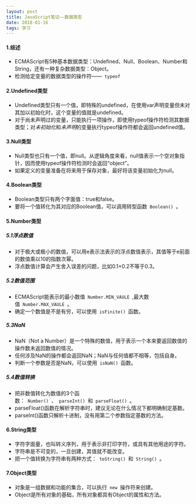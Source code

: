 ```yaml
---
layout: post
title: JavaScript笔记——数据类型
date: 2018-01-16
tags: 学习
---
```


#### 1.综述
- ECMAScript有5种基本数据类型：Undefined、Null、Boolean、Number和String，还有一种复杂数据类型：Object。
- 检测给定变量的数据类型的操作符——` typeof `

#### 2.Undefined类型
- Undefined类型只有一个值，即特殊的undefined，在使用var声明变量但未对其加以初始化时，这个变量的值就是undefined。
- 对于尚未声明过的变量，只能执行一项操作，即使用typeof操作符检测其数据类型；对*未初始化*和*未声明*的变量执行typeof操作符都会返回undefined值。

#### 3.Null类型
- Null类型也只有一个值，即null。从逻辑角度来看，null值表示一个空对象指针，因而使用typeof操作符检测时会返回“object”。
- 如果定义的变量准备在将来用于保存对象，最好将该变量初始化为null。

#### 4.Boolean类型
- Boolean类型只有两个字面值：true和false。
- 要将一个值转化为其对应的Boolean值，可以调用转型函数` Boolean() `。

#### 5.Number类型
##### 5.1浮点数值
- 对于极大或极小的数值，可以用e表示法表示的浮点数值表示，其值等于e前面的数值乘以10的指数次幂。
- 浮点数值计算会产生舍入误差的问题，比如0.1+0.2不等于0.3。

##### 5.2数值范围
- ECMAScript能表示的最小数值` Number.MIN_VAULE `,最大数值` Number.MAX_VAULE `。
- 确定一个数值是不是有穷，可以使用` isFinite() `函数。

##### 5.3NaN
- NaN（Not a Number）是一个特殊的数值，用于表示一个本来要返回数值的操作数未返回数值的情况。
- 任何涉及NaN的操作都会返回NaN；NaN与任何值都不相等，包括自身。
- 判断一个参数是否是NaN，可以使用` isNaN() `函数。

##### 5.4数值转换
- 把非数值转化为数值的3个函数：` Number() `、` parseInt() `和` parseFloat() `。
- parseFloat()函数在解析字符串时，建议无论在什么情况下都明确制定基数。
- parseInt()函数只解析十进制，没有用第二个参数指定基数的方法。

#### 6.String类型
- 字符字面量，也叫转义序列，用于表示非打印字符，或具有其他用途的字符。
- 字符串是不可变的，一旦创建，其值就不能改变。
- 把一个值转换为字符串有两种方式：` toString() `和` String() `。

#### 7.Object类型
- 对象是一组数据和功能的集合，可以执行` new `操作符来创建。
- Object是所有对象的基础，所有对象都具有Object的属性和方法。
